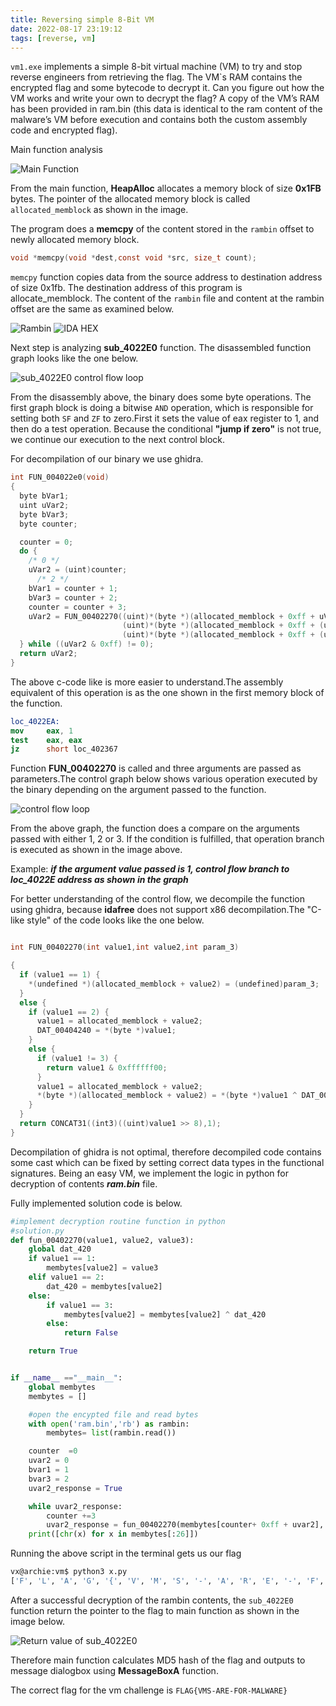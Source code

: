 ```yaml
---
title: Reversing simple 8-Bit VM
date: 2022-08-17 23:19:12
tags: [reverse, vm]
---
```


`vm1.exe` implements a simple 8-bit virtual machine (VM) to try and stop reverse engineers from retrieving the flag. The VM`s RAM contains the encrypted flag and some bytecode to decrypt it. Can you figure out how the VM works and write your own to decrypt the flag?<!-- more --> A copy of the VM’s RAM has been provided in ram.bin (this data is identical to the ram content of the malware’s VM before execution and contains both the custom assembly code and encrypted flag).

Main function analysis

![Main Function](/images/mal/vmq.png)

From the main function, **HeapAlloc** allocates a memory block of size **0x1FB** bytes. The pointer of the allocated memory block is called `allocated_memblock` as shown in the image.

The program does a **memcpy** of the content stored in the `rambin` offset to newly allocated memory block.

```c
void *memcpy(void *dest,const void *src, size_t count);
```

`memcpy` function copies data from the source address to destination address of size 0x1fb. The destination address of this program is allocate_memblock. The content of the `rambin` file and content at the rambin offset are the same as examined below.

![Rambin](/images/mal/rambin.png)
![IDA HEX](/images/mal/ida_hex.png)

Next step is analyzing **sub_4022E0** function. The disassembled function graph looks like the one below.

![sub_4022E0 control flow loop](/images/mal/vmflow.png)

From the disassembly above, the binary does some byte operations. The first graph block is doing a bitwise `AND` operation, which is responsible for setting both `SF` and `ZF` to zero.First it sets the value of eax register to 1, and then do a test operation. Because the conditional **"jump if zero"** is not true, we continue our execution to the next control block.

For decompilation of our binary we use ghidra.

```c
int FUN_004022e0(void)
{
  byte bVar1;
  uint uVar2;
  byte bVar3;
  byte counter;

  counter = 0;
  do {
    /* 0 */
    uVar2 = (uint)counter;
      /* 2 */
    bVar1 = counter + 1;
    bVar3 = counter + 2;
    counter = counter + 3;
    uVar2 = FUN_00402270((uint)*(byte *)(allocated_memblock + 0xff + uVar2),
                         (uint)*(byte *)(allocated_memblock + 0xff + (uint)bVar1),
                         (uint)*(byte *)(allocated_memblock + 0xff + (uint)bVar3));
  } while ((uVar2 & 0xff) != 0);
  return uVar2;
}
```

The above c-code like is more easier to understand.The assembly equivalent of this operation is as the one shown in the first memory block of the function.

```nasm
loc_4022EA:
mov     eax, 1
test    eax, eax
jz      short loc_402367
```

Function **FUN_00402270** is called and three arguments are passed as parameters.The control graph below shows various operation executed by the binary depending on the argument passed to the function.

![control flow loop](/images/mal/vmflow2.png)

From the above graph, the function does a compare on the arguments passed with either 1, 2 or 3. If the condition is fulfilled, that operation branch is executed as shown in the image above.

Example: **_if the argument value passed is 1, control flow branch to loc_4022E address as shown in the graph_**

For better understanding of the control flow, we decompile the function using ghidra, because **idafree** does not support x86 decompilation.The "C-like style" of the code looks like the one below.

```c

int FUN_00402270(int value1,int value2,int param_3)

{
  if (value1 == 1) {
    *(undefined *)(allocated_memblock + value2) = (undefined)param_3;
  }
  else {
    if (value1 == 2) {
      value1 = allocated_memblock + value2;
      DAT_00404240 = *(byte *)value1;
    }
    else {
      if (value1 != 3) {
        return value1 & 0xffffff00;
      }
      value1 = allocated_memblock + value2;
      *(byte *)(allocated_memblock + value2) = *(byte *)value1 ^ DAT_00404240;
    }
  }
  return CONCAT31((int3)((uint)value1 >> 8),1);
}
```

Decompilation of ghidra is not optimal, therefore decompiled code contains some cast which can be fixed by setting correct data types in the functional signatures. Being an easy VM, we implement the logic in python for decryption of contents **_ram.bin_** file.

Fully implemented solution code is below.

```python
#implement decryption routine function in python
#solution.py
def fun_00402270(value1, value2, value3):
    global dat_420
    if value1 == 1:
        membytes[value2] = value3
    elif value1 == 2:
        dat_420 = membytes[value2]
    else:
        if value1 == 3:
            membytes[value2] = membytes[value2] ^ dat_420
        else:
            return False

    return True


if __name__ =="__main__":
    global membytes
    membytes = []

    #open the encypted file and read bytes
    with open('ram.bin','rb') as rambin:
        membytes= list(rambin.read())

    counter  =0
    uvar2 = 0
    bvar1 = 1
    bvar3 = 2
    uvar2_response = True

    while uvar2_response:
        counter +=3
        uvar2_response = fun_00402270(membytes[counter+ 0xff + uvar2], membytes[counter+0xff + bvar1], membytes[counter+ 0xff + bvar3])
    print([chr(x) for x in membytes[:26]])

```

Running the above script in the terminal gets us our flag

```bash
vx@archie:vm$ python3 x.py
['F', 'L', 'A', 'G', '{', 'V', 'M', 'S', '-', 'A', 'R', 'E', '-', 'F', 'O', 'R', '-', 'M', 'A', 'L', 'W', 'A', 'R', 'E', '}', '\x00']
```

After a successful decryption of the rambin contents, the `sub_4022E0` function return the pointer to the flag to main function as shown in the image below.

![Return value of sub_4022E0](/images/mal/retflag.png)

Therefore main function calculates MD5 hash of the flag and outputs to message dialogbox using **MessageBoxA** function.

The correct flag for the vm challenge is `FLAG{VMS-ARE-FOR-MALWARE}`
